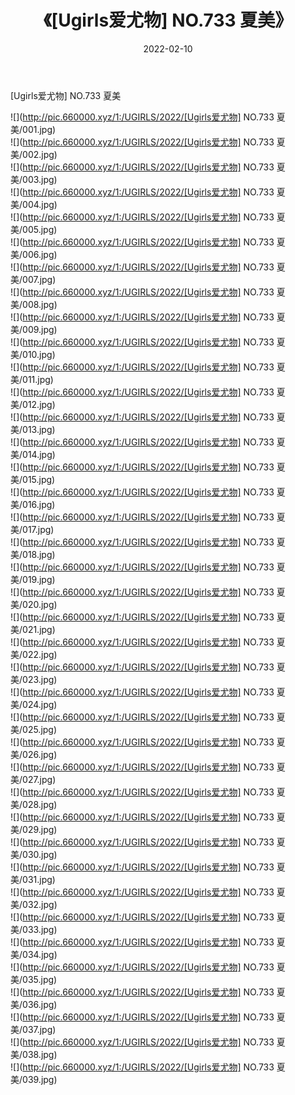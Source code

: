 ﻿---
layout: post
title:  《[Ugirls爱尤物] NO.733 夏美》
date:   2022-02-10
img: http://pic.660000.xyz/1:/UGIRLS/2022/[Ugirls爱尤物] NO.733 夏美/000.jpg
categories: [美女, 清纯, 唯美]
---

[Ugirls爱尤物] NO.733 夏美

 ![](http://pic.660000.xyz/1:/UGIRLS/2022/[Ugirls爱尤物] NO.733 夏美/001.jpg) <br>![](http://pic.660000.xyz/1:/UGIRLS/2022/[Ugirls爱尤物] NO.733 夏美/002.jpg) <br>![](http://pic.660000.xyz/1:/UGIRLS/2022/[Ugirls爱尤物] NO.733 夏美/003.jpg) <br>![](http://pic.660000.xyz/1:/UGIRLS/2022/[Ugirls爱尤物] NO.733 夏美/004.jpg) <br>![](http://pic.660000.xyz/1:/UGIRLS/2022/[Ugirls爱尤物] NO.733 夏美/005.jpg) <br>![](http://pic.660000.xyz/1:/UGIRLS/2022/[Ugirls爱尤物] NO.733 夏美/006.jpg) <br>![](http://pic.660000.xyz/1:/UGIRLS/2022/[Ugirls爱尤物] NO.733 夏美/007.jpg) <br>![](http://pic.660000.xyz/1:/UGIRLS/2022/[Ugirls爱尤物] NO.733 夏美/008.jpg) <br>![](http://pic.660000.xyz/1:/UGIRLS/2022/[Ugirls爱尤物] NO.733 夏美/009.jpg) <br>![](http://pic.660000.xyz/1:/UGIRLS/2022/[Ugirls爱尤物] NO.733 夏美/010.jpg) <br>![](http://pic.660000.xyz/1:/UGIRLS/2022/[Ugirls爱尤物] NO.733 夏美/011.jpg) <br>![](http://pic.660000.xyz/1:/UGIRLS/2022/[Ugirls爱尤物] NO.733 夏美/012.jpg) <br>![](http://pic.660000.xyz/1:/UGIRLS/2022/[Ugirls爱尤物] NO.733 夏美/013.jpg) <br>![](http://pic.660000.xyz/1:/UGIRLS/2022/[Ugirls爱尤物] NO.733 夏美/014.jpg) <br>![](http://pic.660000.xyz/1:/UGIRLS/2022/[Ugirls爱尤物] NO.733 夏美/015.jpg) <br>![](http://pic.660000.xyz/1:/UGIRLS/2022/[Ugirls爱尤物] NO.733 夏美/016.jpg) <br>![](http://pic.660000.xyz/1:/UGIRLS/2022/[Ugirls爱尤物] NO.733 夏美/017.jpg) <br>![](http://pic.660000.xyz/1:/UGIRLS/2022/[Ugirls爱尤物] NO.733 夏美/018.jpg) <br>![](http://pic.660000.xyz/1:/UGIRLS/2022/[Ugirls爱尤物] NO.733 夏美/019.jpg) <br>![](http://pic.660000.xyz/1:/UGIRLS/2022/[Ugirls爱尤物] NO.733 夏美/020.jpg) <br>![](http://pic.660000.xyz/1:/UGIRLS/2022/[Ugirls爱尤物] NO.733 夏美/021.jpg) <br>![](http://pic.660000.xyz/1:/UGIRLS/2022/[Ugirls爱尤物] NO.733 夏美/022.jpg) <br>![](http://pic.660000.xyz/1:/UGIRLS/2022/[Ugirls爱尤物] NO.733 夏美/023.jpg) <br>![](http://pic.660000.xyz/1:/UGIRLS/2022/[Ugirls爱尤物] NO.733 夏美/024.jpg) <br>![](http://pic.660000.xyz/1:/UGIRLS/2022/[Ugirls爱尤物] NO.733 夏美/025.jpg) <br>![](http://pic.660000.xyz/1:/UGIRLS/2022/[Ugirls爱尤物] NO.733 夏美/026.jpg) <br>![](http://pic.660000.xyz/1:/UGIRLS/2022/[Ugirls爱尤物] NO.733 夏美/027.jpg) <br>![](http://pic.660000.xyz/1:/UGIRLS/2022/[Ugirls爱尤物] NO.733 夏美/028.jpg) <br>![](http://pic.660000.xyz/1:/UGIRLS/2022/[Ugirls爱尤物] NO.733 夏美/029.jpg) <br>![](http://pic.660000.xyz/1:/UGIRLS/2022/[Ugirls爱尤物] NO.733 夏美/030.jpg) <br>![](http://pic.660000.xyz/1:/UGIRLS/2022/[Ugirls爱尤物] NO.733 夏美/031.jpg) <br>![](http://pic.660000.xyz/1:/UGIRLS/2022/[Ugirls爱尤物] NO.733 夏美/032.jpg) <br>![](http://pic.660000.xyz/1:/UGIRLS/2022/[Ugirls爱尤物] NO.733 夏美/033.jpg) <br>![](http://pic.660000.xyz/1:/UGIRLS/2022/[Ugirls爱尤物] NO.733 夏美/034.jpg) <br>![](http://pic.660000.xyz/1:/UGIRLS/2022/[Ugirls爱尤物] NO.733 夏美/035.jpg) <br>![](http://pic.660000.xyz/1:/UGIRLS/2022/[Ugirls爱尤物] NO.733 夏美/036.jpg) <br>![](http://pic.660000.xyz/1:/UGIRLS/2022/[Ugirls爱尤物] NO.733 夏美/037.jpg) <br>![](http://pic.660000.xyz/1:/UGIRLS/2022/[Ugirls爱尤物] NO.733 夏美/038.jpg) <br>![](http://pic.660000.xyz/1:/UGIRLS/2022/[Ugirls爱尤物] NO.733 夏美/039.jpg) <br>